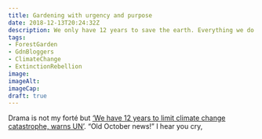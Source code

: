```yaml
---
title: Gardening with urgency and purpose
date: 2018-12-13T20:24:32Z
description: We only have 12 years to save the earth. Everything we do should be focussed on sustainable and regenerative living. Forest gardening is a part of that.
tags: 
- ForestGarden
- GdnBloggers
- ClimateChange
- ExtinctionRebellion
image: 
imageAlt: 
imageCap: 
draft: true
---
```


Drama is not my forté but [‘We have 12 years to limit climate change catastrophe, warns UN’](https://www.theguardian.com/environment/2018/oct/08/global-warming-must-not-exceed-15c-warns-landmark-un-report). “Old October news!” I hear you cry, 
